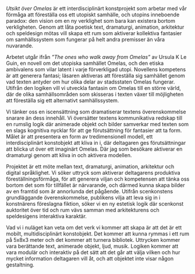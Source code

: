 *Utsikt över Omelas* är ett interdisciplinärt konstprojekt som arbetar med vår förmåga att föreställa oss ett utopiskt samhälle, och utopins inneboende paradox: den vision om en ny verklighet som bara kan existera bortom verkligheten. Genom att låta poetisk text, dramaturgi, animation, arkitektur och speldesign mötas vill skapa ett rum som aktiverar kollektiva fantasier om samhällssystem som fungerar på helt andra premisser än våra nuvarande. 

Arbetet utgår ifrån *”The ones who walk away from Omelas”* av Ursula K Le Guin, en novell om det utopiska samhället Omelas, och den etiska ambivalens som vilar latent i varje förverkligad utopi. Novellens kompetens är att generera fantasi; läsaren aktiveras att föreställa sig samhället genom vad texten antyder om hur olika delar av stadsstaten Omelas fungerar. Utifrån den logiken vill vi utveckla fantasin om Omelas till en större värld, där de olika samhällsområden som skisseras i texten växer till möjligheten att föreställa sig ett alternativt samhällssystem. 

Vi tänker oss en iscensättning som dramatiserar textens överenskommelse snarare än dess innehåll. Vi översätter textens kommunikativa redskap till en rumslig logik där animerade objekt och bilder samverkar med texten som en slags kognitiva nycklar för att ge förutsättning för fantasier att ta form. Målet är att presentera en form av tredimensionell modell, ett interdisciplinärt konstobjekt att kliva in i, där deltagaren ges förutsättningar att blicka ut över ett imaginärt Omelas. Där jag som besökare aktiverar en dramaturgi genom att kliva in och aktivera modellen.

Projektet är ett möte mellan text, dramaturgi, animation, arkitektur och digital språklighet. Vi söker uttryck som aktiverar deltagarens produktiva föreställningsförmåga, för att generera viljan och kompetensen att tänka oss bortom det som för tillfället är närvarande, och därmed kunna skapa bilder av en framtid som är annorlunda det pågående. Utifrån scenkonstens grundläggande överenskommelse, publikens vilja att leva sig in i konstnärens föreslagna fiktion, söker vi en ny estetisk logik där scenkonst auktoritet över tid och rum vävs samman med arkitekturens och speldesigens interaktiva karaktär.

Vad vi i nuläget kan veta om det verk vi kommer att skapa är att det är ett mobilt, multidisciplinärt konstobjekt. Det kommer att kunna rymmas i ett rum på 5x8x3 meter och det kommer att turnera bibliotek. Uttrycken kommer vara berättande text, animerade objekt, ljud, musik. Logiken kommer att vara modulär och interaktiv på det sätt att det går att välja vilken och hur mycket information deltagaren vill åt, och att objektet inte visar någon gestaltning. 
